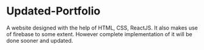 # Updated-Portfolio
A website designed with the help of HTML, CSS, ReactJS. It also makes use of firebase to some extent. However complete implementation of it will be done sooner and updated.
